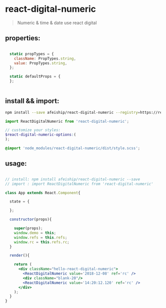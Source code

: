 # react-digital-numeric
> Numeric &amp; time &amp; date use react digital

## properties:
```javascript

  static propTypes = {
    className: PropTypes.string,
    value: PropTypes.string,
  };

  static defaultProps = {
  };
  
```

## install && import:
```bash
npm install --save afeiship/react-digital-numeric --registry=https://registry.npm.taobao.org
```

```js
import ReactDigitalNumeric from 'react-digital-numeric';
```

```scss
// customize your styles:
$react-digital-numeric-options:(
);

@import 'node_modules/react-digital-numeric/dist/style.scss';
```


## usage:
```jsx

// install: npm install afeiship/react-digital-numeric --save
// import : import ReactDigitalNumeric from 'react-digital-numeric'

class App extends React.Component{

  state = {

  };

  constructor(props){

    super(props);
    window.demo = this;
    window.refs = this.refs;
    window.rc = this.refs.rc;
  }

  render(){

    return (
      <div className="hello-react-digital-numeric">
        <ReactDigitalNumeric value='2018-12-08' ref='rc' />
        <div className="blank-20"/>
        <ReactDigitalNumeric value='14:20:12.120' ref='rc' />
      </div>
    );
  }
}

```

